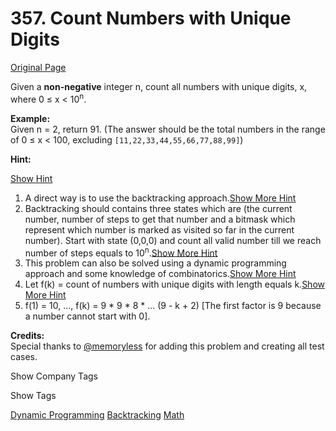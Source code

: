# 357. Count Numbers with Unique Digits

[Original Page](https://leetcode.com/problems/count-numbers-with-unique-digits/)

Given a **non-negative** integer n, count all numbers with unique digits, x, where 0 ≤ x < 10<sup>n</sup>.

**Example:**  
Given n = 2, return 91\. (The answer should be the total numbers in the range of 0 ≤ x < 100, excluding `[11,22,33,44,55,66,77,88,99]`)

**Hint:**

[Show Hint](#)

1.  A direct way is to use the backtracking approach.[Show More Hint](#)
2.  Backtracking should contains three states which are (the current number, number of steps to get that number and a bitmask which represent which number is marked as visited so far in the current number). Start with state (0,0,0) and count all valid number till we reach number of steps equals to 10<sup>n</sup>.[Show More Hint](#)
3.  This problem can also be solved using a dynamic programming approach and some knowledge of combinatorics.[Show More Hint](#)
4.  Let f(k) = count of numbers with unique digits with length equals k.[Show More Hint](#)
5.  f(1) = 10, ..., f(k) = 9 * 9 * 8 * ... (9 - k + 2) [The first factor is 9 because a number cannot start with 0].

**Credits:**  
Special thanks to [@memoryless](https://discuss.leetcode.com/user/memoryless) for adding this problem and creating all test cases.

<div>

<div id="company_tags" class="btn btn-xs btn-warning">Show Company Tags</div>

<span class="hidebutton" style="display: none;">[Google](/company/google/)</span></div>

<div>

<div id="tags" class="btn btn-xs btn-warning">Show Tags</div>

<span class="hidebutton">[Dynamic Programming](/tag/dynamic-programming/) [Backtracking](/tag/backtracking/) [Math](/tag/math/)</span></div>